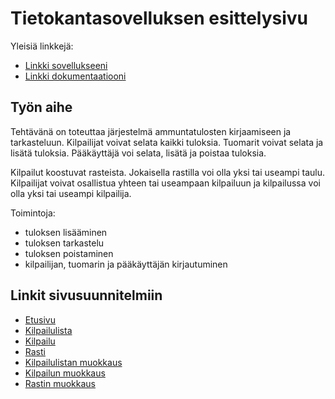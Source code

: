 # Tietokantasovelluksen esittelysivu

Yleisiä linkkejä:

* [Linkki sovellukseeni](http://otanttu.users.cs.helsinki.fi/ammutulos/)
* [Linkki dokumentaatiooni](https://github.com/ootee/Tsoha-Bootstrap/blob/master/doc/dokumentaatio.pdf)

## Työn aihe

Tehtävänä on toteuttaa järjestelmä ammuntatulosten kirjaamiseen ja tarkasteluun. Kilpailijat voivat selata kaikki tuloksia. Tuomarit voivat selata ja lisätä tuloksia. Pääkäyttäjä voi selata, lisätä ja poistaa tuloksia.

Kilpailut koostuvat rasteista. Jokaisella rastilla voi olla yksi tai useampi taulu. Kilpailijat voivat osallistua yhteen tai useampaan kilpailuun ja kilpailussa voi olla yksi tai useampi kilpailija.


Toimintoja:

- tuloksen lisääminen
- tuloksen tarkastelu
- tuloksen poistaminen
- kilpailijan, tuomarin ja pääkäyttäjän kirjautuminen 

## Linkit sivusuunnitelmiin
* [Etusivu](http://otanttu.users.cs.helsinki.fi/ammutulos/)
* [Kilpailulista](http://otanttu.users.cs.helsinki.fi/ammutulos/kilpailulista)
* [Kilpailu](http://otanttu.users.cs.helsinki.fi/ammutulos/kilpailu)
* [Rasti](otanttu.users.cs.helsinki.fi/ammutulos/rasti)
* [Kilpailulistan muokkaus](http://otanttu.users.cs.helsinki.fi/ammutulos/kilpailulista_edit)
* [Kilpailun muokkaus](http://otanttu.users.cs.helsinki.fi/ammutulos/kilpailu_edit)
* [Rastin muokkaus](http://otanttu.users.cs.helsinki.fi/ammutulos/rasti_edit)

